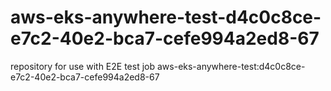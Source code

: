 # aws-eks-anywhere-test-d4c0c8ce-e7c2-40e2-bca7-cefe994a2ed8-67
repository for use with E2E test job aws-eks-anywhere-test:d4c0c8ce-e7c2-40e2-bca7-cefe994a2ed8-67
